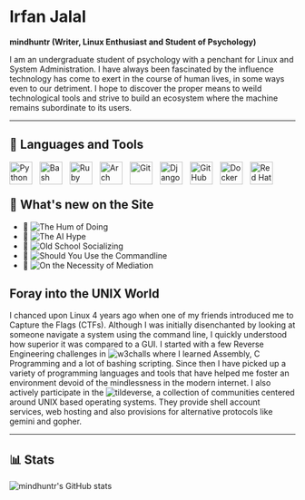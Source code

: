 # Irfan Jalal

**mindhuntr (Writer, Linux Enthusiast and Student of Psychology)**

I am an undergraduate student of psychology with a penchant for Linux and System Administration.  I have always been fascinated by the influence technology has come to exert in the course of human lives, in some ways even to our detriment. I hope to discover the proper means to weild technological tools and strive to build an ecosystem where the machine remains subordinate to its users.  

--- 

## 🧰 Languages and Tools

<img align="left" alt="Python" width="40px" style="padding-right:10px;" src="https://cdn.jsdelivr.net/gh/devicons/devicon/icons/python/python-plain.svg" />
<img align="left" alt="Bash" width="40px" style="padding-right:10px;" src="https://cdn.jsdelivr.net/gh/devicons/devicon/icons/bash/bash-original.svg" />
<img align="left" alt="Ruby" width="40px" style="padding-right:10px;" src="https://cdn.jsdelivr.net/gh/devicons/devicon@latest/icons/ruby/ruby-original.svg" />
<img align="left" alt="Arch Linux" width="40px" style="padding-right:10px;" src="https://cdn.jsdelivr.net/gh/devicons/devicon@latest/icons/archlinux/archlinux-original.svg" />
<img align="left" alt="Git" width="40px" style="padding-right:10px;" src="https://cdn.jsdelivr.net/gh/devicons/devicon@latest/icons/git/git-original.svg" />
<img align="left" alt="Django" width="40px" style="padding-right:10px;" src="https://cdn.jsdelivr.net/gh/devicons/devicon@latest/icons/django/django-plain.svg" />
<img align="left" alt="GitHub" width="40px" style="padding-right:10px;" src="https://cdn.jsdelivr.net/gh/devicons/devicon/icons/github/github-original.svg" />
<img align="left" alt="Docker" width="40px" style="padding-right:10px;" src="https://cdn.jsdelivr.net/gh/devicons/devicon@latest/icons/docker/docker-original-wordmark.svg" />
<img align="left" alt="Red Hat" width="40px" style="padding-right:10px;" src="https://cdn.jsdelivr.net/gh/devicons/devicon@latest/icons/redhat/redhat-original.svg" />
             
<br />
<br />

## 📢 What's new on the Site 

- 📖 ![The Hum of Doing](https://noumenalnotions.space/blogs/the_hum_of_doing/)
- 📖 ![The AI Hype](https://noumenalnotions.space/blogs/ai_hype/)
- 📖 ![Old School Socializing](https://noumenalnotions.space/blogs/old_school_socializing/) 
- 📖 ![Should You Use the Commandline](https://noumenalnotions.space/blogs/should_you_use_the_commandline/) 
- 📖 ![On the Necessity of Mediation](https://noumenalnotions.space/essays/on_the_necessity_of_mediation/) 

## Foray into the UNIX World 

I chanced upon Linux 4 years ago when one of my friends introduced me to Capture the Flags (CTFs). Although I was initially disenchanted by looking at someone navigate a system using the command line, I quickly understood how superior it was compared to a GUI. I started with a few Reverse Engineering challenges in ![w3challs](https://w3challs.com/profile/mindhunter) where I learned Assembly, C Programming and a lot of bashing scripting. Since then I have picked up a variety of programming languages and tools that have helped me foster an environment devoid of the mindlessness in the modern internet. I also actively participate in the ![tildeverse](https://tildeverse.org/), a collection of communities centered around UNIX based operating systems. They provide shell account services, web hosting and also provisions for alternative protocols like gemini and gopher. 


---

## 📊 Stats

![mindhuntr's GitHub stats](https://github-readme-stats.vercel.app/api?username=mindhuntr&show_icons=true&theme=catppuccin_mocha)
